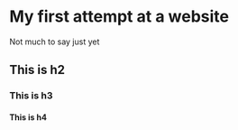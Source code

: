 # My first attempt at a website

Not much to say just yet

## This is h2
### This is h3
#### This is h4